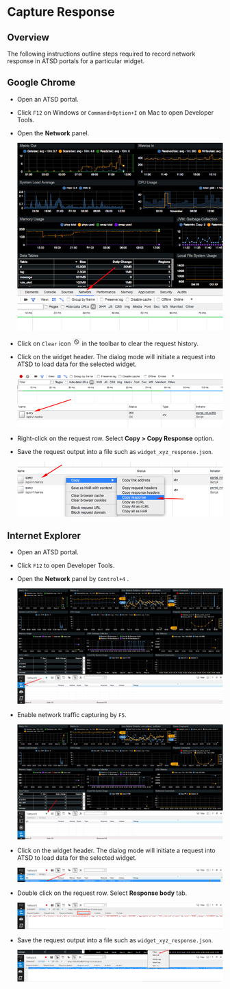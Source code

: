 # Capture Response

## Overview

The following instructions outline steps required to record network response in ATSD portals for a particular widget.

## Google Chrome

- Open an ATSD portal.

- Click `F12` on Windows or `Command+Option+I` on Mac to open Developer Tools.

- Open the **Network** panel.

  ![](images/network_panel.png)

- Click on `Clear` icon  ![](images/clear_button.png)  in the toolbar to clear the request history.

- Click on the widget header. The dialog mode will initiate a request into ATSD to load data for the selected widget.

  ![](images/response_received.png)

- Right-click on the request row. Select **Copy > Copy Response** option.

- Save the request output into a file such as `widget_xyz_response.json`.

  ![](images/copy_response.png)

## Internet Explorer

- Open an ATSD portal.

- Click `F12` to open Developer Tools.

- Open the **Network** panel by `Control+4` .

  ![](images/network_panel_ie.png)

- Enable network traffic capturing by `F5`.

  ![](images/enable_traffic_capturing_ie.png)

- Click on the widget header. The dialog mode will initiate a request into ATSD to load data for the selected widget.

  ![](images/response_received_ie.png)

- Double click on the request row. Select **Response body** tab.

  ![](images/open_details_ie.png)

- Save the request output into a file such as `widget_xyz_response.json`.

  ![](images/copy_response_ie.png)
